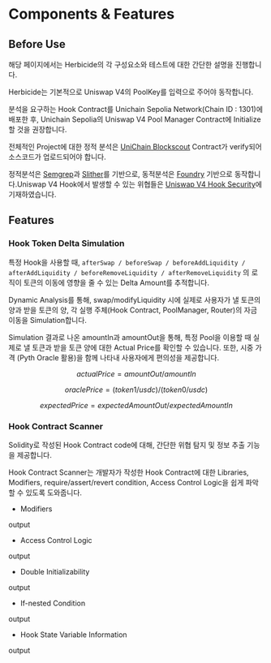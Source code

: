 # Components & Features

## Before Use

해당 페이지에서는 Herbicide의 각 구성요소와 테스트에 대한 간단한 설명을 진행합니다.

Herbicide는 기본적으로 Uniswap V4의 PoolKey를 입력으로 주어야 동작합니다.

분석을 요구하는 Hook Contract를 Unichain Sepolia Network(Chain ID : 1301)에 배포한 후, Unichain Sepolia의 Uniswap V4 Pool Manager Contract에 Initialize 할 것을 권장합니다.

전체적인 Project에 대한 정적 분석은 [UniChain Blockscout](https://unichain-sepolia.blockscout.com/) Contract가 verify되어 소스코드가 업로드되어야 합니다.



정적분석은 [Semgrep](https://semgrep.dev)과 [Slither](https://github.com/crytic/slither)를 기반으로, 동적분석은 [Foundry](https://book.getfoundry.sh/) 기반으로 동작합니다.Uniswap V4 Hook에서 발생할 수 있는 위협들은 [Uniswap V4 Hook Securit](../learn-internal-researcher/uniswap-v4-hook-security.md)[y](../learn-internal-researcher/uniswap-v4-hook-security.md)에 기재하였습니다.



## Features

### Hook Token Delta Simulation

특정 Hook을 사용할 때, `afterSwap / beforeSwap / beforeAddLiquidity / afterAddLiquidity / beforeRemoveLiquidity / afterRemoveLiquidity` 의 로직이 토큰의 이동에 영향을 줄 수 있는 Delta Amount를 추적합니다.&#x20;

Dynamic Analysis를 통해, swap/modifyLiquidity 시에 실제로 사용자가 낼 토큰의 양과 받을 토큰의 양, 각 실행 주체(Hook Contract, PoolManager, Router)의 자금 이동을 Simulation합니다.&#x20;

Simulation 결과로 나온 amountIn과 amountOut을 통해, 특정 Pool을 이용할 때 실제로 낼 토큰과 받을 토큰 양에 대한 Actual Price를 확인할 수 있습니다. 또한, 시중 가격 (Pyth Oracle 활용)을 함께 나타내 사용자에게 편의성을 제공합니다.

$$actualPrice = amountOut / amountIn$$

$$oraclePrice = (token1/usdc) / (token0/usdc)$$

$$expectedPrice = expectedAmountOut / expectedAmountIn$$



### Hook Contract Scanner

Solidity로 작성된 Hook Contract code에 대해, 간단한 위협 탐지 및 정보 추출 기능을 제공합니다.

Hook Contract Scanner는 개발자가 작성한 Hook Contract에 대한 Libraries, Modifiers, require/assert/revert condition, Access Control Logic을 쉽게 파악할 수 있도록 도와줍니다.&#x20;

* &#x20;Modifiers

output

* &#x20;Access Control Logic

output



* Double Initializability

output



* &#x20;If-nested Condition

output

* &#x20;Hook State Variable Information

output







